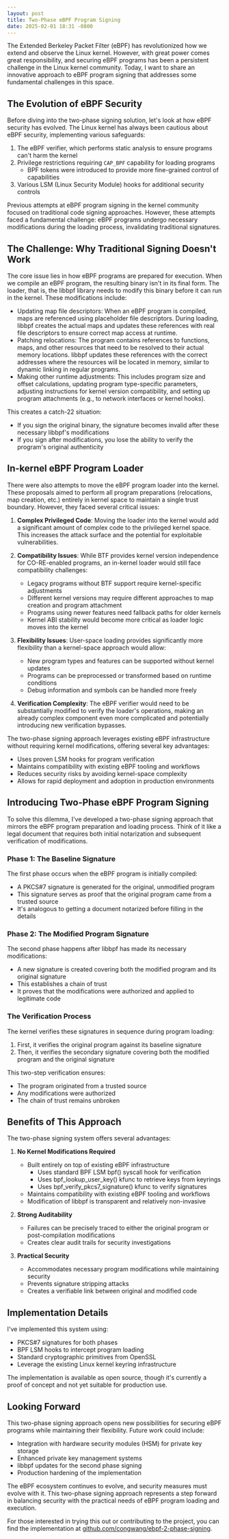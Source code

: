 ```yaml
---
layout: post
title: Two-Phase eBPF Program Signing
date: 2025-02-01 18:31 -0800
---
```


The Extended Berkeley Packet Filter (eBPF) has revolutionized how we extend and observe the Linux kernel. However, with great power comes great responsibility, and securing eBPF programs has been a persistent challenge in the Linux kernel community. Today, I want to share an innovative approach to eBPF program signing that addresses some fundamental challenges in this space.

## The Evolution of eBPF Security

Before diving into the two-phase signing solution, let's look at how eBPF security has evolved. The Linux kernel has always been cautious about eBPF security, implementing various safeguards:

1. The eBPF verifier, which performs static analysis to ensure programs can't harm the kernel
2. Privilege restrictions requiring `CAP_BPF` capability for loading programs
   * BPF tokens were introduced to provide more fine-grained control of capabilities
3. Various LSM (Linux Security Module) hooks for additional security controls

Previous attempts at eBPF program signing in the kernel community focused on traditional code signing approaches. However, these attempts faced a fundamental challenge: eBPF programs undergo necessary modifications during the loading process, invalidating traditional signatures.

## The Challenge: Why Traditional Signing Doesn't Work

The core issue lies in how eBPF programs are prepared for execution. When we compile an eBPF program, the resulting binary isn't in its final form. The loader, that is, the libbpf library needs to modify this binary before it can run in the kernel. These modifications include:

- Updating map file descriptors: When an eBPF program is compiled, maps are referenced using placeholder file descriptors. During loading, libbpf creates the actual maps and updates these references with real file descriptors to ensure correct map access at runtime.
- Patching relocations: The program contains references to functions, maps, and other resources that need to be resolved to their actual memory locations. libbpf updates these references with the correct addresses where the resources will be located in memory, similar to dynamic linking in regular programs.
- Making other runtime adjustments: This includes program size and offset calculations, updating program type-specific parameters, adjusting instructions for kernel version compatibility, and setting up program attachments (e.g., to network interfaces or kernel hooks).

This creates a catch-22 situation:
- If you sign the original binary, the signature becomes invalid after these necessary libbpf's modifications
- If you sign after modifications, you lose the ability to verify the program's original authenticity

## In-kernel eBPF Program Loader

There were also attempts to move the eBPF program loader into the kernel. These proposals aimed to perform all program preparations (relocations, map creation, etc.) entirely in kernel space to maintain a single trust boundary. However, they faced several critical issues:

1. **Complex Privileged Code**: Moving the loader into the kernel would add a significant amount of complex code to the privileged kernel space. This increases the attack surface and the potential for exploitable vulnerabilities.

2. **Compatibility Issues**: While BTF provides kernel version independence for CO-RE-enabled programs, an in-kernel loader would still face compatibility challenges:
   - Legacy programs without BTF support require kernel-specific adjustments
   - Different kernel versions may require different approaches to map creation and program attachment
   - Programs using newer features need fallback paths for older kernels
   - Kernel ABI stability would become more critical as loader logic moves into the kernel

3. **Flexibility Issues**: User-space loading provides significantly more flexibility than a kernel-space approach would allow:
   - New program types and features can be supported without kernel updates
   - Programs can be preprocessed or transformed based on runtime conditions
   - Debug information and symbols can be handled more freely

4. **Verification Complexity**: The eBPF verifier would need to be substantially modified to verify the loader's operations, making an already complex component even more complicated and potentially introducing new verification bypasses.

The two-phase signing approach leverages existing eBPF infrastructure without requiring kernel modifications, offering several key advantages:
- Uses proven LSM hooks for program verification
- Maintains compatibility with existing eBPF tooling and workflows
- Reduces security risks by avoiding kernel-space complexity
- Allows for rapid deployment and adoption in production environments

## Introducing Two-Phase eBPF Program Signing

To solve this dilemma, I've developed a two-phase signing approach that mirrors the eBPF program preparation and loading process. Think of it like a legal document that requires both initial notarization and subsequent verification of modifications.

### Phase 1: The Baseline Signature

The first phase occurs when the eBPF program is initially compiled:
- A PKCS#7 signature is generated for the original, unmodified program
- This signature serves as proof that the original program came from a trusted source
- It's analogous to getting a document notarized before filling in the details

### Phase 2: The Modified Program Signature

The second phase happens after libbpf has made its necessary modifications:
- A new signature is created covering both the modified program and its original signature
- This establishes a chain of trust
- It proves that the modifications were authorized and applied to legitimate code

### The Verification Process

The kernel verifies these signatures in sequence during program loading:

1. First, it verifies the original program against its baseline signature
2. Then, it verifies the secondary signature covering both the modified program and the original signature

This two-step verification ensures:
- The program originated from a trusted source
- Any modifications were authorized
- The chain of trust remains unbroken

## Benefits of This Approach

The two-phase signing system offers several advantages:

1. **No Kernel Modifications Required**
   - Built entirely on top of existing eBPF infrastructure
     * Uses standard BPF LSM bpf() syscall hook for verification
     * Uses bpf_lookup_user_key() kfunc to retrieve keys from keyrings
     * Uses bpf_verify_pkcs7_signature() kfunc to verify signatures
   - Maintains compatibility with existing eBPF tooling and workflows
   - Modification of libbpf is transparent and relatively non-invasive

2. **Strong Auditability**
   - Failures can be precisely traced to either the original program or post-compilation modifications
   - Creates clear audit trails for security investigations

3. **Practical Security**
   - Accommodates necessary program modifications while maintaining security
   - Prevents signature stripping attacks
   - Creates a verifiable link between original and modified code

## Implementation Details

I've implemented this system using:
- PKCS#7 signatures for both phases
- BPF LSM hooks to intercept program loading
- Standard cryptographic primitives from OpenSSL
- Leverage the existing Linux kernel keyring infrastructure

The implementation is available as open source, though it's currently a proof of concept and not yet suitable for production use.

## Looking Forward

This two-phase signing approach opens new possibilities for securing eBPF programs while maintaining their flexibility. Future work could include:

- Integration with hardware security modules (HSM) for private key storage
- Enhanced private key management systems
- libbpf updates for the second phase signing
- Production hardening of the implementation

The eBPF ecosystem continues to evolve, and security measures must evolve with it. This two-phase signing approach represents a step forward in balancing security with the practical needs of eBPF program loading and execution.

For those interested in trying this out or contributing to the project, you can find the implementation at [github.com/congwang/ebpf-2-phase-signing](https://github.com/congwang/ebpf-2-phase-signing).
